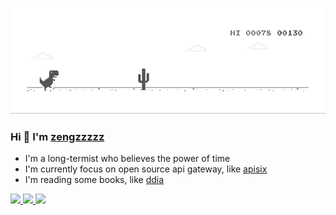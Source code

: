 ![Dino](https://raw.githubusercontent.com/sanket9006/sanket9006/master/dino.gif)
### Hi 👋 I'm [zengzzzzz](https://www.cnblogs.com/zengzzzzz/)

- I'm a long-termist who believes the power of time
- I'm currently focus on open source api gateway, like [apisix](https://github.com/apache/apisix)
- I'm reading some books, like [ddia](https://dataintensive.net/)

<a href="/">
  <img height="180em" src="https://github-profile-summary-cards.vercel.app/api/cards/profile-details?username=zengzzzzz&theme=github">
  <img height="150em" src="https://github-readme-stats.vercel.app/api?username=zengzzzzz&show_icons=true&include_all_commits=true&count_private=true&title_color=333" />
  
  <img height="150em" src="https://github-readme-stats.vercel.app/api/top-langs?username=zengzzzzz&show_icons=true&hide_border=true" />
</a>
